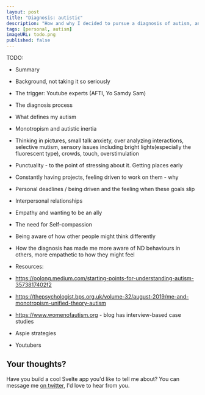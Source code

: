 ```yaml
---
layout: post
title: "Diagnosis: autistic"
description: "How and why I decided to pursue a diagnosis of autism, and what that means to me and how I see myself"
tags: [personal, autism]
imageURL: todo.png
published: false
---
```


TODO:

* Summary
* Background, not taking it so seriously
* The trigger: Youtube experts (AFTI, Yo Samdy Sam)
* The diagnosis process

* What defines my autism
* Monotropism and autistic inertia
* Thinking in pictures, small talk anxiety, over analyzing interactions, selective mutism, sensory issues including bright lights(especially the fluorescent type), crowds, touch, overstimulation
* Punctuality - to the point of stressing about it. Getting places early
* Constantly having projects, feeling driven to work on them - why
* Personal deadlines / being driven and the feeling when these goals slip
* Interpersonal relationships
* Empathy and wanting to be an ally
* The need for Self-compassion
* Being aware of how other people might think differently
* How the diagnosis has made me more aware of ND behaviours in others, more empathetic to how they might feel

* Resources:
* https://oolong.medium.com/starting-points-for-understanding-autism-3573817402f2
* https://thepsychologist.bps.org.uk/volume-32/august-2019/me-and-monotropism-unified-theory-autism
* https://www.womenofautism.org - blog has interview-based case studies
* Aspie strategies
* Youtubers



## Your thoughts?

Have you build a cool Svelte app you'd like to tell me about? You can message me [on twitter](https://twitter.com/donovanh), I'd love to hear from you.



